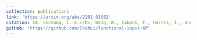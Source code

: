 ```yaml
---
collection: publications
link: 'https://arxiv.org/abs/2201.01682'
citation: 14. <b>Sung, C.-L.</b>, Wang, W., Cakoni, F., Harris, I., and Hung, Y. (2022+). Functional-input Gaussian processes with applications to inverse scattering problems, under revision.
gitHub: 'https://github.com/ChihLi/functional-input-GP'
---
```

